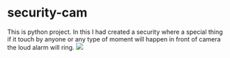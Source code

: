 # security-cam
 This is python project. In this I had created a security where a special thing if it touch by anyone or any type of moment will happen in front of camera the loud alarm will ring. 
<img src="https://github.com/github/{repository}/blob/assets/cat.png ">
